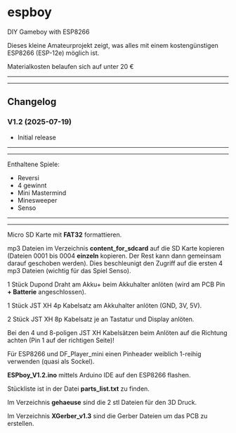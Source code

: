 # espboy
DIY Gameboy with ESP8266

Dieses kleine Amateurprojekt zeigt, was alles mit einem kostengünstigen ESP8266 (ESP-12e) möglich ist.

Materialkosten belaufen sich auf unter 20 €

------------------------
------------------------

## Changelog

### V1.2 (2025-07-19)

- Initial release

------------------------
------------------------

Enthaltene Spiele:

- Reversi
- 4 gewinnt
- Mini Mastermind
- Minesweeper
- Senso

------------------------
------------------------

Micro SD Karte mit **FAT32** formattieren.

mp3 Dateien im Verzeichnis **content_for_sdcard** auf die SD Karte kopieren (Dateien 0001 bis 0004 **einzeln** kopieren. 
Der Rest kann dann gemeinsam darauf geschoben werden). 
Dies beschleunigt den Zugriff auf die ersten 4 mp3 Dateien (wichtig für das Spiel Senso).

1 Stück Dupond Draht am Akku+ beim Akkuhalter anlöten (wird am PCB Pin **+ Batterie** angeschlossen).

1 Stück JST XH 4p Kabelsatz am Akkuhalter anlöten (GND, 3V, 5V).

2 Stück JST XH 8p Kabelsatz je an Tastatur und Display anlöten.

Bei den 4 und 8-poligen JST XH Kabelsätzen beim Anlöten auf die Richtung achten (Pin 1 auf der richtigen Seite)!

Für ESP8266 und DF_Player_mini einen Pinheader weiblich 1-reihig verwenden (quasi als Sockel).

**ESPboy_V1.2.ino** mittels Arduino IDE auf den ESP8266 flashen.

Stückliste ist in der Datei **parts_list.txt** zu finden.

Im Verzeichnis **gehaeuse** sind die 2 stl Dateien für den 3D Druck.

Im Verzeichnis **XGerber_v1.3** sind die Gerber Dateien um das PCB zu erstellen.
